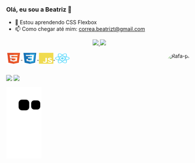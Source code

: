 ### Olá, eu sou a Beatriz 👋

- 🌱  Estou aprendendo CSS Flexbox
- 📫 Como chegar até mim: correa.beatrizt@gmail.com

<div align="center">
  <a href="https://github.com/beatriztiberio">
  <img height="180em" src="https://github-readme-stats.vercel.app/apiusername=beatriztiberio&show_icons=true&theme=dracula&include_all_commits=true&count_private=true"/>
  <img height="180em" src="https://github-readme-stats.vercel.app/api/top-langs/?username=beatriztiberio&layout=compact&langs_count=7&theme=dracula"/>
</div>
  
  <div style="display: inline_block"><br>
  <img align="center" alt="Rafa-HTML" height="30" width="40" src="https://raw.githubusercontent.com/devicons/devicon/master/icons/html5/html5-original.svg">
  <img align="center" alt="Rafa-CSS" height="30" width="40" src="https://raw.githubusercontent.com/devicons/devicon/master/icons/css3/css3-original.svg">
  <img align="center" alt="Rafa-Js" height="30" width="40" src="https://raw.githubusercontent.com/devicons/devicon/master/icons/javascript/javascript-plain.svg">
  <img align="center" alt="Rafa-React" height="30" width="40" src="https://raw.githubusercontent.com/devicons/devicon/master/icons/react/react-original.svg">
 <img align="right" alt="Rafa-pic" height="150" style="border-radius:50px;"
      src="https://cdn.discordapp.com/attachments/540705961640198146/898012263317909594/ezgif-3-ded046c0c2ae.gif">
</div>
  
  ##
  
  <div> 
  <a href = "mailto:correa.beatrizt@gmail.com"><img src="https://img.shields.io/badge/-Gmail-%23333?style=for-the-badge&logo=gmail&logoColor=white" target="_blank"></a>
  <a href="https://www.linkedin.com/in/beatriz-tiberio-corr%C3%AAa-30a211213/" target="_blank"><img src="https://img.shields.io/badge/-LinkedIn-%230077B5?style=for-the-badge&logo=linkedin&logoColor=white" target="_blank"></a> 
 
  ![Snake animation](https://github.com/rafaballerini/rafaballerini/blob/output/github-contribution-grid-snake.svg)
 
</div>
